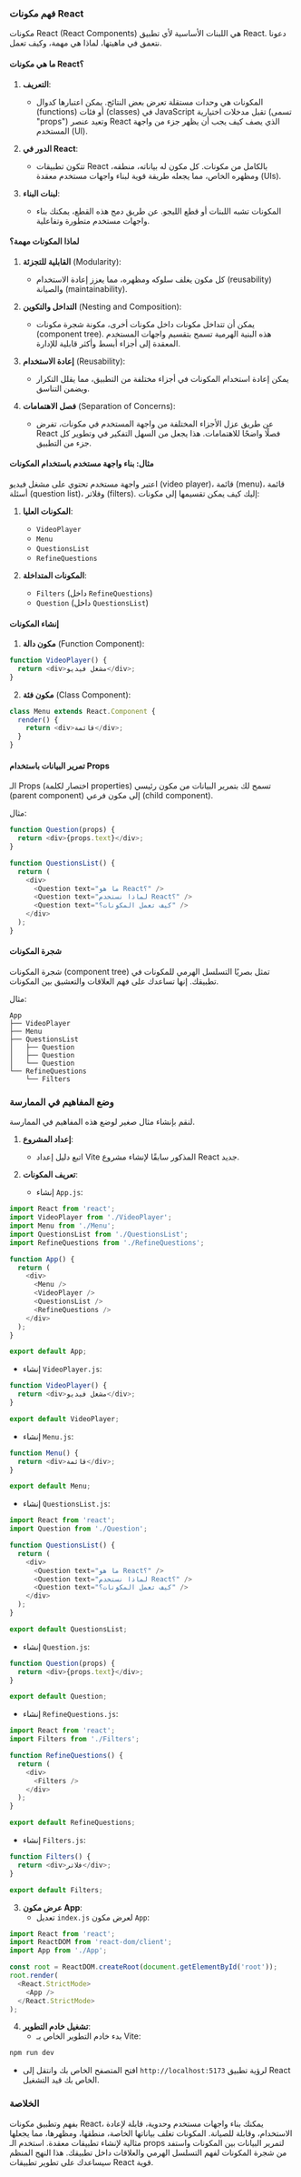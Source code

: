 ### فهم مكونات React

مكونات React (React Components) هي اللبنات الأساسية لأي تطبيق React. دعونا نتعمق في ماهيتها، لماذا هي مهمة، وكيف تعمل.

#### ما هي مكونات React؟

1. **التعريف**:
   * المكونات هي وحدات مستقلة تعرض بعض النتائج. يمكن اعتبارها كدوال (functions) أو فئات (classes) في JavaScript تقبل مدخلات اختيارية (تسمى "props") وتعيد عنصر React الذي يصف كيف يجب أن يظهر جزء من واجهة المستخدم (UI).

2. **الدور في React**:
   * تتكون تطبيقات React بالكامل من مكونات. كل مكون له بياناته، منطقه، ومظهره الخاص، مما يجعله طريقة قوية لبناء واجهات مستخدم معقدة (UIs).

3. **لبنات البناء**:
   * المكونات تشبه اللبنات أو قطع الليجو. عن طريق دمج هذه القطع، يمكنك بناء واجهات مستخدم متطورة وتفاعلية.

#### لماذا المكونات مهمة؟

1. **القابلية للتجزئة** (Modularity):
   * كل مكون يغلف سلوكه ومظهره، مما يعزز إعادة الاستخدام (reusability) والصيانة (maintainability).

2. **التداخل والتكوين** (Nesting and Composition):
   * يمكن أن تتداخل مكونات داخل مكونات أخرى، مكونة شجرة مكونات (component tree). هذه البنية الهرمية تسمح بتقسيم واجهات المستخدم المعقدة إلى أجزاء أبسط وأكثر قابلية للإدارة.

3. **إعادة الاستخدام** (Reusability):
   * يمكن إعادة استخدام المكونات في أجزاء مختلفة من التطبيق، مما يقلل التكرار ويضمن التناسق.

4. **فصل الاهتمامات** (Separation of Concerns):
   * عن طريق عزل الأجزاء المختلفة من واجهة المستخدم في مكونات، تفرض React فصلًا واضحًا للاهتمامات. هذا يجعل من السهل التفكير في وتطوير كل جزء من التطبيق.

#### مثال: بناء واجهة مستخدم باستخدام المكونات

اعتبر واجهة مستخدم تحتوي على مشغل فيديو (video player)، قائمة (menu)، قائمة أسئلة (question list)، وفلاتر (filters). إليك كيف يمكن تقسيمها إلى مكونات:

1. **المكونات العليا**:
   * `VideoPlayer`
   * `Menu`
   * `QuestionsList`
   * `RefineQuestions`

2. **المكونات المتداخلة**:
   * `Filters` (داخل `RefineQuestions`)
   * `Question` (داخل `QuestionsList`)

#### إنشاء المكونات

1. **مكون دالة** (Function Component):

```javascript
function VideoPlayer() {
  return <div>مشغل فيديو</div>;
}
```

2. **مكون فئة** (Class Component):

```javascript
class Menu extends React.Component {
  render() {
    return <div>قائمة</div>;
  }
}
```

#### تمرير البيانات باستخدام Props

الـ Props (اختصار لكلمة properties) تسمح لك بتمرير البيانات من مكون رئيسي (parent component) إلى مكون فرعي (child component).

مثال:

```javascript
function Question(props) {
  return <div>{props.text}</div>;
}

function QuestionsList() {
  return (
    <div>
      <Question text="ما هو React؟" />
      <Question text="لماذا نستخدم React؟" />
      <Question text="كيف تعمل المكونات؟" />
    </div>
  );
}
```

#### شجرة المكونات

شجرة المكونات (component tree) تمثل بصريًا التسلسل الهرمي للمكونات في تطبيقك. إنها تساعدك على فهم العلاقات والتعشيق بين المكونات.

مثال:

```
App
├── VideoPlayer
├── Menu
├── QuestionsList
│   ├── Question
│   ├── Question
│   └── Question
└── RefineQuestions
    └── Filters
```

### وضع المفاهيم في الممارسة

لنقم بإنشاء مثال صغير لوضع هذه المفاهيم في الممارسة.

1. **إعداد المشروع**:
   * اتبع دليل إعداد Vite المذكور سابقًا لإنشاء مشروع React جديد.

2. **تعريف المكونات**:
   * إنشاء `App.js`:

```javascript
import React from 'react';
import VideoPlayer from './VideoPlayer';
import Menu from './Menu';
import QuestionsList from './QuestionsList';
import RefineQuestions from './RefineQuestions';

function App() {
  return (
    <div>
      <Menu />
      <VideoPlayer />
      <QuestionsList />
      <RefineQuestions />
    </div>
  );
}

export default App;
```

   * إنشاء `VideoPlayer.js`:

```javascript
function VideoPlayer() {
  return <div>مشغل فيديو</div>;
}

export default VideoPlayer;
```

   * إنشاء `Menu.js`:

```javascript
function Menu() {
  return <div>قائمة</div>;
}

export default Menu;
```

   * إنشاء `QuestionsList.js`:

```javascript
import React from 'react';
import Question from './Question';

function QuestionsList() {
  return (
    <div>
      <Question text="ما هو React؟" />
      <Question text="لماذا نستخدم React؟" />
      <Question text="كيف تعمل المكونات؟" />
    </div>
  );
}

export default QuestionsList;
```

   * إنشاء `Question.js`:

```javascript
function Question(props) {
  return <div>{props.text}</div>;
}

export default Question;
```

   * إنشاء `RefineQuestions.js`:

```javascript
import React from 'react';
import Filters from './Filters';

function RefineQuestions() {
  return (
    <div>
      <Filters />
    </div>
  );
}

export default RefineQuestions;
```

   * إنشاء `Filters.js`:

```javascript
function Filters() {
  return <div>فلاتر</div>;
}

export default Filters;
```

3. **عرض مكون App**:
   * تعديل `index.js` لعرض مكون `App`:

```javascript
import React from 'react';
import ReactDOM from 'react-dom/client';
import App from './App';

const root = ReactDOM.createRoot(document.getElementById('root'));
root.render(
  <React.StrictMode>
    <App />
  </React.StrictMode>
);
```

4. **تشغيل خادم التطوير**:
   * بدء خادم التطوير الخاص بـ Vite:

```sh
npm run dev
```

   * افتح المتصفح الخاص بك وانتقل إلى `http://localhost:5173` لرؤية تطبيق React الخاص بك قيد التشغيل.

### الخلاصة

بفهم وتطبيق مكونات React، يمكنك بناء واجهات مستخدم وحدوية، قابلة لإعادة الاستخدام، وقابلة للصيانة. المكونات تغلف بياناتها الخاصة، منطقها، ومظهرها، مما يجعلها مثالية لإنشاء تطبيقات معقدة. استخدم الـ props لتمرير البيانات بين المكونات واستفد من شجرة المكونات لفهم التسلسل الهرمي والعلاقات داخل تطبيقك. هذا النهج المنظم سيساعدك على تطوير تطبيقات React قوية.